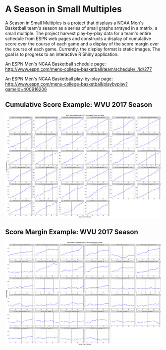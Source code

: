 # A Season in Small Multiples

A Season in Small Multiples is a project that displays a NCAA Men's Basketball team's season as a series of small graphs arrayed in a matrix, a small multiple. The project harvest play-by-play data for a team's entire schedule from ESPN web pages and constructs a display of cumulative score over the course of each game and a display of the score margin over the course of each game. Currently, the display format is static images. The goal is to progress to an interactive R Shiny application.

An ESPN Men's NCAA Basketball schedule page: http://www.espn.com/mens-college-basketball/team/schedule/_/id/277

An ESPN Men's NCAA Basketball play-by-play page: http://www.espn.com/mens-college-basketball/playbyplay?gameId=400916206

## Cumulative Score Example: WVU 2017 Season

![Alt text](https://github.com/tpasinet/mcb-season-smallmultiples/blob/master/plots/wvu_mcb_score_2017.png "Cumulative Score by Game")

## Score Margin Example: WVU 2017 Season

![Alt text](https://github.com/tpasinet/mcb-season-smallmultiples/blob/master/plots/wvu_mcb_margin_2017.png "Score Margin by Game")

